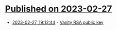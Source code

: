 # [Published on 2023-02-27](index.md)

* [2023-02-27, 19:12:44](https://lobste.rs/s/bnkjvt/vanity_rsa_public_key) - [Vanity RSA public key](https://ondergetekende.nl/vanity-rsa-public-key.html)
